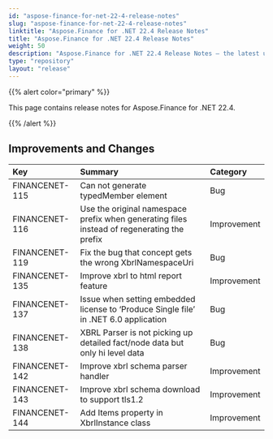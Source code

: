 ```yaml
---
id: "aspose-finance-for-net-22-4-release-notes"
slug: "aspose-finance-for-net-22-4-release-notes"
linktitle: "Aspose.Finance for .NET 22.4 Release Notes"
title: "Aspose.Finance for .NET 22.4 Release Notes"
weight: 50
description: "Aspose.Finance for .NET 22.4 Release Notes – the latest updates and fixes."
type: "repository"
layout: "release"
---
```


{{% alert color="primary" %}}

This page contains release notes for Aspose.Finance for .NET 22.4.

{{% /alert %}}

## **Improvements and Changes**

|**Key**|**Summary**|**Category**|
| :- | :- | :- |
|FINANCENET-115|Can not generate typedMember element|Bug|
|FINANCENET-116|Use the original namespace prefix when generating files instead of regenerating the prefix|Improvement|
|FINANCENET-119|Fix the bug that concept gets the wrong XbrlNamespaceUri|Bug|
|FINANCENET-135|Improve xbrl to html report feature|Improvement|
|FINANCENET-137|Issue when setting embedded license to ‘Produce Single file’ in .NET 6.0 application |Bug|
|FINANCENET-138|XBRL Parser is not picking up detailed fact/node data but only hi level data |Bug|
|FINANCENET-142|Improve xbrl schema parser handler|Improvement|
|FINANCENET-143|Improve xbrl schema download to support tls1.2 |Improvement|
|FINANCENET-144|Add Items property in XbrlInstance class |Improvement|

